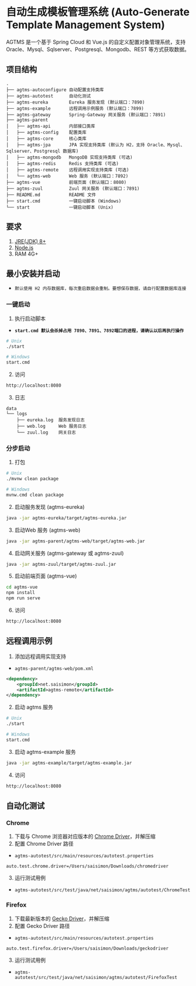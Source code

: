 # 自动生成模板管理系统 (Auto-Generate Template Management System)
AGTMS 是一个基于 Spring Cloud 和 Vue.js 的自定义配置对象管理系统，支持 Oracle、Mysql、Sqlserver、Postgresql、Mongodb、REST 等方式获取数据。

## 项目结构
```
.
├── agtms-autoconfigure 自动配置支持类库
├── agtms-autotest      自动化测试
├── agtms-eureka        Eureka 服务发现 (默认端口：7890)
├── agtms-example       远程调用示例服务 (默认端口：7899)
├── agtms-gateway       Spring-Gateway 网关服务 (默认端口：7891)
├── agtms-parent 
│   ├── agtms-api       内部接口类库
│   ├── agtms-config    配置类库
│   ├── agtms-core      核心类库
│   ├── agtms-jpa       JPA 实现支持类库 (默认为 H2，支持 Oracle、Mysql、Sqlserver、Postgresql 数据库)
│   ├── agtms-mongodb   MongoDB 实现支持类库 (可选)
│   ├── agtms-redis     Redis 支持类库 (可选)
│   ├── agtms-remote    远程调用实现支持类库 (可选)
│   └── agtms-web       Web 服务 (默认端口：7892)
├── agtms-vue           前端页面 (默认端口：8080)
├── agtms-zuul          Zuul 网关服务 (默认端口：7891)
├── README.md           README 文件
├── start.cmd           一键启动脚本 (Windows)
└── start               一键启动脚本 (Unix)
```

## 要求
1. [JRE(JDK) 8+](https://www.java.com)
2. [Node.js](https://nodejs.org/)
3. RAM 4G+

## 最小安装并启动
* `默认使用 H2 内存数据库，每次重启数据会重制。要想保存数据，请自行配置数据库连接`
### 一键启动
1. 执行启动脚本
* **`start.cmd 默认会杀掉占用 7890、7891、7892端口的进程，请确认以后再执行操作`**
```sh
# Unix
./start

# Windows
start.cmd
```
2. 访问
```html
http://localhost:8080
```
3. 日志
```
data
└── logs 
    ├── eureka.log  服务发现日志
    ├── web.log     Web 服务日志
    └── zuul.log    网关日志
```

### 分步启动
1. 打包
```sh
# Unix
./mvnw clean package

# Windows
mvnw.cmd clean package
```
2. 启动服务发现 (agtms-eureka)
```sh
java -jar agtms-eureka/target/agtms-eureka.jar
```
3. 启动Web 服务 (agtms-web)
```sh
java -jar agtms-parent/agtms-web/target/agtms-web.jar
```
4. 启动网关服务 (agtms-gateway 或 agtms-zuul)
```sh
java -jar agtms-zuul/target/agtms-zuul.jar
```
5. 启动前端页面 (agtms-vue)
```sh
cd agtms-vue
npm install
npm run serve
```
6. 访问
```html
http://localhost:8080
```

## 远程调用示例
1. 添加远程调用实现支持
* `agtms-parent/agtms-web/pom.xml`
```xml
<dependency>
    <groupId>net.saisimon</groupId>
    <artifactId>agtms-remote</artifactId>
</dependency>
```
2. 启动 agtms 服务
```sh
# Unix
./start

# Windows
start.cmd
```
3. 启动 agtms-example 服务
```sh
java -jar agtms-example/target/agtms-example.jar
```
4. 访问
```html
http://localhost:8080
```

## 自动化测试

### Chrome
1. 下载与 Chrome 浏览器对应版本的 [Chrome Driver](https://sites.google.com/a/chromium.org/chromedriver/downloads)，并解压缩
2. 配置 Chrome Driver 路径
* `agtms-autotest/src/main/resources/autotest.properties`
```properties
auto.test.chrome.driver=/Users/saisimon/Downloads/chromedriver
```
3. 运行测试用例
* `agtms-autotest/src/test/java/net/saisimon/agtms/autotest/ChromeTest`

### Firefox
1. 下载最新版本的 [Gecko Driver](https://github.com/mozilla/geckodriver/releases)，并解压缩
2. 配置 Gecko Driver 路径
* `agtms-autotest/src/main/resources/autotest.properties`
```properties
auto.test.firefox.driver=/Users/saisimon/Downloads/geckodriver
```
3. 运行测试用例
* `agtms-autotest/src/test/java/net/saisimon/agtms/autotest/FirefoxTest`